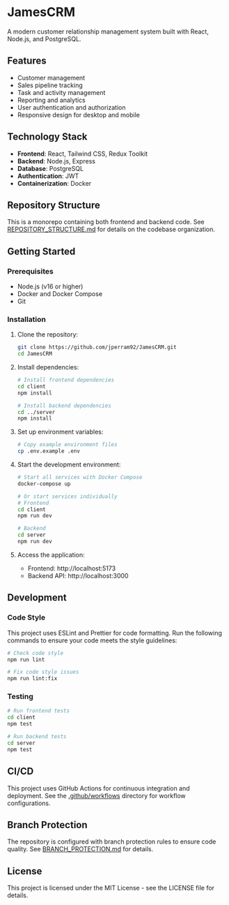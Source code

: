 # JamesCRM

A modern customer relationship management system built with React, Node.js, and PostgreSQL.

## Features

- Customer management
- Sales pipeline tracking
- Task and activity management
- Reporting and analytics
- User authentication and authorization
- Responsive design for desktop and mobile

## Technology Stack

- **Frontend**: React, Tailwind CSS, Redux Toolkit
- **Backend**: Node.js, Express
- **Database**: PostgreSQL
- **Authentication**: JWT
- **Containerization**: Docker

## Repository Structure

This is a monorepo containing both frontend and backend code. See [REPOSITORY_STRUCTURE.md](./REPOSITORY_STRUCTURE.md) for details on the codebase organization.

## Getting Started

### Prerequisites

- Node.js (v16 or higher)
- Docker and Docker Compose
- Git

### Installation

1. Clone the repository:
   ```bash
   git clone https://github.com/jperram92/JamesCRM.git
   cd JamesCRM
   ```

2. Install dependencies:
   ```bash
   # Install frontend dependencies
   cd client
   npm install

   # Install backend dependencies
   cd ../server
   npm install
   ```

3. Set up environment variables:
   ```bash
   # Copy example environment files
   cp .env.example .env
   ```

4. Start the development environment:
   ```bash
   # Start all services with Docker Compose
   docker-compose up

   # Or start services individually
   # Frontend
   cd client
   npm run dev

   # Backend
   cd server
   npm run dev
   ```

5. Access the application:
   - Frontend: http://localhost:5173
   - Backend API: http://localhost:3000

## Development

### Code Style

This project uses ESLint and Prettier for code formatting. Run the following commands to ensure your code meets the style guidelines:

```bash
# Check code style
npm run lint

# Fix code style issues
npm run lint:fix
```

### Testing

```bash
# Run frontend tests
cd client
npm test

# Run backend tests
cd server
npm test
```

## CI/CD

This project uses GitHub Actions for continuous integration and deployment. See the [.github/workflows](/.github/workflows) directory for workflow configurations.

## Branch Protection

The repository is configured with branch protection rules to ensure code quality. See [BRANCH_PROTECTION.md](./BRANCH_PROTECTION.md) for details.

## License

This project is licensed under the MIT License - see the LICENSE file for details.
